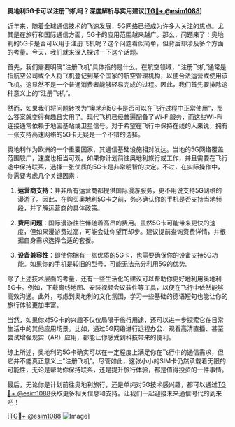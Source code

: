 **奥地利5G卡可以注册飞机吗？深度解析与实用建议[[TG💪+ @esim1088](https://t.me/s/esim1088)]**

近年来，随着全球通信技术的飞速发展，5G网络已经成为许多人关注的焦点。尤其是在旅行和国际通信方面，5G卡的应用范围越来越广。那么，问题来了：奥地利的5G卡是否可以用于注册飞机呢？这个问题看似简单，但背后却涉及多个方面的考量。今天，我们就来深入探讨一下这个话题。

首先，我们需要明确“注册飞机”具体指的是什么。在航空领域，“注册飞机”通常是指航空公司或个人将飞机登记到某个国家的航空管理机构，以便合法运营或使用该飞机。这显然不是一个普通消费者能够轻易完成的过程。因此，我们首先要排除这种意义上的“注册飞机”。

然而，如果我们将问题转换为“奥地利5G卡是否可以在飞行过程中正常使用”，那么答案就变得有趣且实用了。现代飞机已经普遍配备了Wi-Fi服务，而这些Wi-Fi连接通常依赖于地面基站或卫星信号。对于希望在飞行中保持在线的人来说，拥有一张支持高速网络的5G卡无疑是一个不错的选择。

奥地利作为欧洲的一个重要国家，其通信基础设施相对发达。当地的5G网络覆盖范围较广，速度也相当可观。如果你计划前往奥地利旅行或工作，并且需要在飞行途中保持联系，选择一张优质的5G卡是非常明智的决定。不过，在实际操作中，你需要考虑几个关键因素：

1. **运营商支持**：并非所有运营商都提供国际漫游服务，更不用说支持5G网络的漫游了。因此，在购买奥地利5G卡之前，务必确认你的手机是否支持当地频段，并了解运营商的具体政策。

2. **费用问题**：国际漫游往往伴随着高昂的费用。虽然5G卡可能带来更快的速度，但如果漫游费过高，可能会让你望而却步。建议提前查询资费详情，并根据自身需求选择合适的套餐。

3. **设备兼容性**：即使你拥有一张优质的5G卡，也需要确保你的设备支持5G功能。如果你的手机是较旧的型号，可能无法充分利用5G的优势。

除了上述技术层面的考量，还有一些生活化的建议可以帮助你更好地利用奥地利5G卡。例如，下载离线地图、安装视频会议软件等工具，以便在飞行中依然能够高效沟通。此外，考虑到奥地利的文化氛围，学习一些基础的德语短句也能让你的旅行体验更加丰富。

当然，如果你对5G卡的兴趣不仅仅局限于旅行用途，还可以进一步探索它在日常生活中的其他应用场景。比如，通过5G网络进行远程办公、观看高清直播、甚至尝试增强现实（AR）应用，都能让你感受到科技带来的便利。

综上所述，奥地利的5G卡确实可以在一定程度上满足你在飞行中的通信需求，但它并不能真正意义上“注册飞机”。尽管如此，这张小小的SIM卡仍然承载着无限的可能性，无论是帮助你保持联系，还是提升旅行体验，都是值得投资的一件事情。

最后，无论你是计划前往奥地利旅行，还是单纯对5G技术感兴趣，都可以通过[TG💪+ @esim1088](https://t.me/s/esim1088)获取更多相关信息和支持。让我们一起迎接未来通信时代的到来吧！

[[TG💪+ @esim1088](https://t.me/s/esim1088) ![Image](https://i.postimg.cc/4NQfJmqS/Snipaste-2025-05-13-00-14-12.png)]
